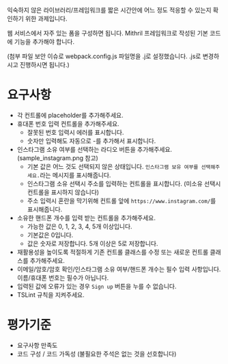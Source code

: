 익숙하지 않은 라이브러리/프레임워크를 짧은 시간안에 어느 정도 적응할 수 있는지 확인하기 위한 과제입니다.

웹 서비스에서 자주 있는 폼을 구성하면 됩니다.
Mithril 프레임워크로 작성된 기본 코드에 기능을 추가해야 합니다.

(첨부 파일 보안 이슈로 webpack.config.js 파일명을 .j로 설정했습니다. .js로 변경하시고 진행하시면 됩니다.)

# 요구사항
* 각 컨트롤에 placeholder를 추가해주세요.
* 휴대폰 번호 입력 컨트롤을 추가해주세요.
    * 잘못된 번호 입력시 에러를 표시합니다.
    * 숫자만 입력해도 자동으로 -를 추가해서 표시합니다.
* 인스타그램 소유 여부를 선택하는 라디오 버튼을 추가해주세요. (sample\_instagram.png 참고)
    * 기본 값은 어느 것도 선택되지 않은 상태입니다. `인스타그램 보유 여부를 선택해주세요.`라는 메시지를 표시해줍니다.
    * 인스타그램 소유 선택시 주소를 입력하는 컨트롤을 표시합니다. (미소유 선택시 컨트롤을 표시하지 않습니다)
    * 주소 입력시 혼란을 막기위해 컨트롤 앞에 `https://www.instagram.com/`를 표시해줍니다.
* 소유한 핸드폰 개수를 입력 받는 컨트롤을 추가해주세요.
    * 가능한 값은 0, 1, 2, 3, 4, 5개 이상입니다.
    * 기본값은 0입니다.
    * 값은 숫자로 저장합니다. 5개 이상은 5로 저장합니다.
* 재활용성을 높이도록 적절하게 기존 컨트롤 클래스를 수정 또는 새로운 컨트롤 클래스를 추가해주세요.
* 이메일/암호/암호 확인/인스타그램 소유 여부/핸드폰 개수는 필수 입력 사항입니다. 이름/휴대폰 번호는 필수가 아닙니다.
* 입력된 값에 오류가 있는 경우 `Sign up` 버튼을 누를 수 없습니다.
* TSLint 규칙을 지켜주세요.

# 평가기준
* 요구사항 만족도
* 코드 구성 / 코드 가독성 (불필요한 주석은 없는 것을 선호합니다)
